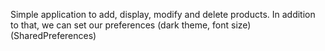 Simple application to add, display, modify and delete products.
In addition to that, we can set our preferences (dark theme, font size) (SharedPreferences)
